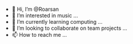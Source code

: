 - 👋 Hi, I’m @Roarsan
- 👀 I’m interested in music ...
- 🌱 I’m currently learning computing ...
- 💞️ I’m looking to collaborate on team projects ...
- 📫 How to reach me  ...

<!---
Roarsan/Roarsan is a ✨ special ✨ repository because its `README.md` (this file) appears on your GitHub profile.
You can click the Preview link to take a look at your changes.
--->
